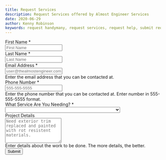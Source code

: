 ```yaml
---
title: Request Services
description: Request Services offered by Almost Engineer Services
date: 2020-06-29
author: Kenny Robinson
keywords: request handymany, request services, request help, submit request
---
```


<form method="get">

<div class="m-2">
<label for="firstname">First Name <span class="text-danger">*</span></label><br>
<input class="form-control" type="text" id="firstname" name="firstname" minlength="2"
 placeholder="First Name" required>
</div>

<div class="m-2">
<label for="lastname">Last Name <span class="text-danger">*</span></label><br>
<input class="form-control" type="text" id="lastname" name="lastname" minlength="2" 
 placeholder="Last Name" required>
</div>

<div class="m-2">
<label for="emailer">Email Address <span class="text-danger">*</span></label><br>
<input class="form-control" type="email" id="emailer" name="emailer" minlength="5"
 placeholder="user@thealmostengineer.com" required>
<div class="text-muted">Enter the email address that you can be contacted at.</div>
</div>

<div class="m-2">
<label for="phonenum">Phone Number <span class="text-danger">*</span></label><br>
<input class="form-control" type="tel" id="phonenum" pattern="[0-9]{3}-[0-9]{3}-[0-9]{4}" 
 placeholder="555-555-5555" required>
<div class="text-muted">Enter the phone number that you can be contacted at. Enter number in 
555-555-5555 format.</div>
</div>

<div class="m-2">
<label for="servicetype">What Service Are You Needing? <span class="text-danger">*</span></label><br>
<select class="form-control" id="servicetype" required>
    <option selected="selected"></option>
    <optgroup label="Handyman Services">
        <option value="Bed Assembly">Bed Assembly</option>
        <option value="Bookcase Assembly">Bookcase Assembly</option>
        <option value="Ceiling Fan Replacement/Installation">Ceiling Fan Replacement/Installation</option>
        <option value="Doorbell Replacement/Installation">Doorbell Replacement/Installation</option>
        <option value="Furniture Assembly">Furniture Assembly</option>
        <option value="Holiday Lighting and Decorations">Holiday Lighting and Decorations</option>
        <option value="Kitchen Island Assembly">Kitchen Island Assembly</option>
        <option value="Lawn Services (Cutting and Edging)">Lawn Services (Cutting and Edging)</option>
        <option value="Lighting Fixture Replacement/Installation">Lighting Fixture Replacement/Installation</option>
        <option value="Outdoor Furniture Assembly">Outdoor Furniture Assembly</option>
        <option value="Patio Furniture Assembly">Patio Furniture Assembly</option>
        <option value="Picture Hanging">Picture Hanging</option>
        <option value="Shower Head Replacement/Installation">Shower Head Replacement/Installation</option>
        <option value="Smart Thermostat Replacement/Installation">Smart Thermostat Replacement/Installation</option>
        <option value="Table Assembly">Table Assembly</option>
        <option value="Television (TV) Stand Assembly">Television (TV) Stand Assembly</option>
        <option value="Television (TV) Wall Mounting">Television (TV) Wall Mounting</option>
        <option value="Trim Repair">Trim Repair</option>
        <option value="Window Treatment (Curtains, Blinds, Drapes) Installation">Window Treatment (Curtains, Blinds, Drapes) Installation</option>
    </optgroup>
    <optgroup label="Tech Services">
        <option value="Computer Repair">Computer Repair</option>
        <option value="Computer Programming Sessions">Computer Programming Sessions</option>
        <option value="Drupal Maintenance and Updates">Drupal Maintenance and Updates</option>
        <option value="Robotic Process Automation (RPA)">Robotic Process Automation (RPA)</option>
        <option value="Virus and Malware Removal">Virus and Malware Removal</option>
        <option value="Website Design">Website Design</option>
        <option value="WordPress Maintenance and Updates">WordPress Maintenance and Updates</option>
    </optgroup>
</select>
</div>

<div class="m-2">
<label for="jobdetails">Project Details</label><br />
<textarea class="form-control" rows="5" name="jobdetails" id="jobdetails" 
 placeholder="Need exterior trim replaced and painted with rot resistent materials."></textarea>
<div class="text-muted">Enter details about the work to be done. The more details, the better.</div>
</div>

<div class="m-2">
<button type="submit" class="btn btn-danger">Submit</button>
</div>

</form>
